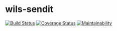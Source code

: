 # wils-sendit

[![Build Status](https://travis-ci.com/dbytecoderc/wils-sendit.svg?branch=main)](https://travis-ci.com/dbytecoderc/wils-sendit) [![Coverage Status](https://coveralls.io/repos/github/dbytecoderc/wils-sendit/badge.svg?branch=main)](https://coveralls.io/github/dbytecoderc/wils-sendit?branch=main) [![Maintainability](https://api.codeclimate.com/v1/badges/602772722861712f1888/maintainability)](https://codeclimate.com/github/dbytecoderc/wils-sendit/maintainability)
